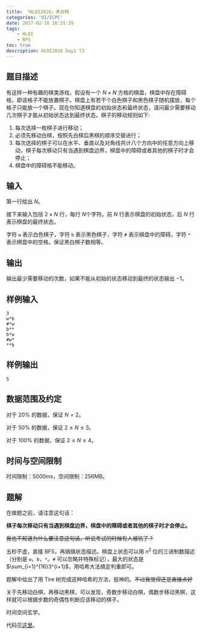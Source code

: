 ```yaml
---
title: 「HLOI2016」黑白棋
categories: 'OI/ICPC'
date: 2017-02-18 16:31:39
tags:
	- HLOI
	- BFS
toc: true
description: HLOI2016 Day1 T3
---
```


## 题目描述
有这样一种有趣的棋类游戏，假设有一个 $N\times N$ 方格的棋盘，棋盘中存在障碍格，即该格子不能放置棋子。棋盘上有若干个白色棋子和黑色棋子随机摆放，每个格子只能放一个棋子。现在你知道棋盘的初始状态和最终状态，请问最少需要移动几次棋子才能从初始状态达到最终状态。棋子的移动规则如下:

1. 每次选择一枚棋子进行移动；
2. 必须先移动白棋，按照先白棋后黑棋的顺序交替进行；
3. 每次选择的棋子可以在水平、垂直以及对角线共计八个方向中的任意方向上移动，棋子每次移动只有当遇到棋盘边界，棋盘中的障碍或者其他的棋子时才会停止；
4. 棋盘中的障碍格不能移动。

## 输入
第一行给出 $N$。

接下来输入包括 $2\times N$ 行，每行 $N$个字符。前 $N$ 行表示棋盘的初始状态，后 $N$ 行表示棋盘的最终状态。

字符 `w` 表示白色棋子，字符 `b` 表示黑色棋子，字符 `#` 表示棋盘中的障碍，字符 `*` 表示棋盘中的空格。保证黑白棋子数相等。

## 输出
输出最少需要移动的次数，如果不能从初始的状态移动到最终的状态输出 $-1$。

## 样例输入
```
3
w*b
#*w
b**
b*w
#w*
**b
```

## 样例输出
```
5
```

## 数据范围及约定
对于 $20\%$ 的数据，保证 $N=2$。

对于 $50\%$ 的数据，保证 $2\le N\le 3$。

对于 $100\%$ 的数据，保证 $2\le N\le 4$。

## 时间与空间限制
时间限制：$5000\text{ms}$，空间限制：$256\text{MB}$。

## 题解

在做题之前，请注意这句话：

**棋子每次移动只有当遇到棋盘边界，棋盘中的障碍或者其他的棋子时才会停止。**

~~我也不知道为什么要注意这句话，听说考试的时候有人被坑了？~~

五秒不虚，直接 BFS，再搞搞状态描述。棋盘上状态可以用 $n^2$ 位的三进制数描述（分别是 `w`，`b`，`*`。`#` 可以忽略并特殊标记），最大的状态是 $\sum_{i=1}^{16}3^{i+1}$，用哈希大法搞定判重即可。

题解中给出了用 Tire 树完成这种哈希的方法，挺神的。~~不过我觉得还是直接点好~~

关于先移动白棋，再移动黑棋，可以发现，奇数步移动白棋，偶数步移动黑棋，这样就可以根据步数的奇偶性判断应该移动的棋子。

时间空间玄学。

代码见[这里](https://github.com/HeRaNO/OI-ICPC-Codes/blob/master/HSAHRBNUOJ/P38xx/P3873.cpp)。
